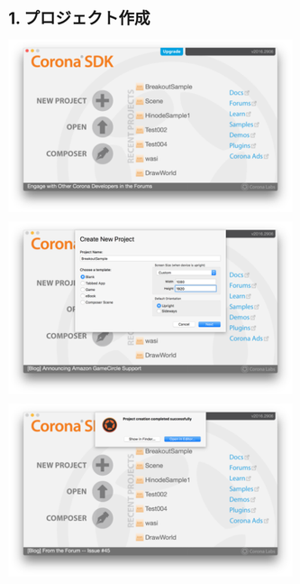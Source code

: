 # 1. プロジェクト作成

![](./image/createBreakoutSample1.png)

![](./image/createBreakoutSample2.png)

![](./image/createBreakoutSample3.png)